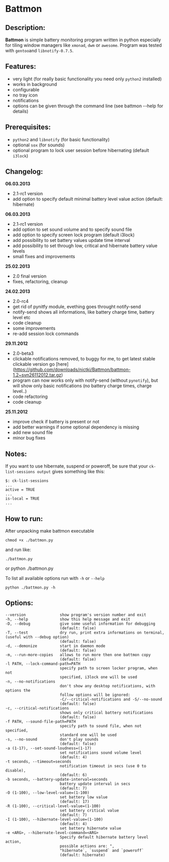 # Battmon

## Description:
**Battmon** is simple battery monitoring program written in python especially for tiling window managers like `xmonad`, `dwm` or `awesome`.
Program was tested with `gentoo`and `libnotify-0.7.5`.

## Features:
* very light (for really basic functionality you need only `python2` installed)
* works in background
* configurable
* no tray icon
* notifications
* options can be given through the command line (see battmon --help for details)

## Prerequisites:
* `python2` and `libnotify` (for basic functionality)
* optional `sox` (for sounds)
* optional program to lock user session before hibernating (default `i3lock`)

## Changelog:
**06.03.2013**
* 2.1-rc1 version
* add option to specify default minimal battery level value action (default: hibernate)

**06.03.2013**
* 2.1-rc1 version
* add option to set sound volume and to specify sound file
* add option to specify screen lock program (default i3lock)
* add possibility to set battery values update time interval
* add possibility to set through low, critical and hibernate battery value levels
* small fixes and improvements

**25.02.2013**
* 2.0 final version
* fixes, refactoring, cleanup

**24.02.2013**
* 2.0-rc4
* get rid of pynitfy module, evething goes throught notify-send
* notify-send shows all informations, like battery charge time, battery level etc
* code cleanup
* some improvements
* re-add session lock commands

**29.11.2012**
* 2.0-beta3
* clickable notifications removed, to buggy for me, to get latest stable clickable version go [here] (https://github.com/downloads/nictki/Battmon/battmon-1.2~svn26112012.tar.gz)
* program can now works only with notify-send (without `pynotify`), but will show only basic notifications (no battery charge times, charge level..)
* code refactoring
* code cleanup

**25.11.2012**
* improve check if battery is present or not
* add better warnings if some optional dependency is missing
* add new sound file
* minor bug fixes

## Notes:
If you want to use hibernate, suspend or poweroff, be sure that your `ck-list-sessions output` gives something like this:
 
	$: ck-list-sessions
   	...
   	active = TRUE
   	...
   	is-local = TRUE
   	...

## How to run:
After unpacking make battmon executable
	
	chmod +x ./battmon.py

and run like:

	./battmon.py 

or
	python ./battmon.py

To list all available options run with `-h` or `--help`
	
	python ./battmon.py -h

## Options:

    --version               show program's version number and exit
    -h, --help              show this help message and exit
    -D, --debug             give some useful information for debugging
                            (default: false)
    -T, --test              dry run, print extra informations on terminal, (useful with --debug option)
                            (default: false)
    -d, --demonize          start in daemon mode
                            (default: false)
    -m, --run-more-copies   allows to run more then one battmon copy
                            (default: false)
    -l PATH, --lock-command-path=PATH
                            specify path to screen locker program, when not
                            specified, i3lock one will be used
    -n, --no-notifications
                            don't show any desktop notifications, with options the
                            follow options will be ignored:
                            -C/--critical-notifications and -S/--no-sound
                            (default: false)
    -c, --critical-notifications
                            shows only critical battery notifications
                            (default: false)
    -f PATH, --sound-file-path=PATH
                            specify path to sound file, when not specified,
                            standard one will be used
    -s, --no-sound          don't play sounds
                            (default: false)
    -a (1-17), --set-sound-loudness=(1-17)
                            set notifications sound volume level
                            (default: 4)
    -t seconds, --timeout=seconds
                            notification timeout in secs (use 0 to disable),
                            (default: 6)
    -b seconds, --battery-update-interval=seconds
                            battery update interval in secs
                            (default: 7)
    -O (1-100), --low-level-value=(1-100)
                            set battery low value
                            (default: 17)
    -R (1-100), --critical-level-value=(1-100)
                            set battery critical value
                            (default: 7)
    -I (1-100), --hibernate-level-value=(1-100)
                            (default: 4)
                            set battery hibernate value
    -e <ARG>, --hibernate-level-command=<ARG>
                            Specify default hibernate battery level action,
                            possible actions are: ",
                            "hibernate`, `suspend` and `poweroff`
                            (default: hibernate)

